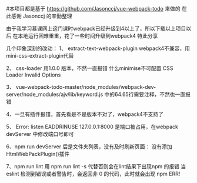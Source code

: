 #本项目都是基于 https://github.com/Jasonccj/vue-webpack-todo  来做的
在此感谢 Jasonccj 的辛勤整理

由于我学习慕课网上这门课时webpack已经升级到4以上了，所以下载以上项目以后 在本地运行困难重重，花了一些时间升级到webpack4
特此分享

几个印象深刻的改动：
1、 extract-text-webpack-plugin  webpack4不兼容，用mini-css-extract-plugin代替

2、 css-loader 用1.0.0 版本，不然一直报错 什么minimise不可配置  CSS Loader Invalid Options

3、 vue-webpack-todo-master/node_modules/webpack-dev-server/node_modules/ajv/lib/keyword.js
中的64.65行需要注释，不然也一直报错

4、一旦有插件报错，首先看是不是版本不对了，webpack4不支持了

5、 Error: listen EADDRINUSE 127.0.0.1:8000  是端口被占用，在webpack devServer 中修改端口号即可

6、npm run devServer 后是文件夹列表，没有及时刷新页面： 没有添加HtmlWebPackPlugin()插件

7、npm run lint 用 npm run lint -s 代替否则会在lint结果下出现npm 的报错
当 eslint 检测到错误或者警告时，会返回非 0 的代码，此时就会出现 npm ERR!
